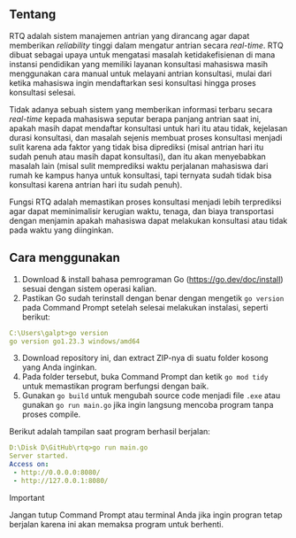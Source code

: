 ## Tentang

RTQ adalah sistem manajemen antrian yang dirancang agar dapat memberikan *reliability* tinggi dalam mengatur antrian secara *real-time*. RTQ dibuat sebagai upaya untuk mengatasi masalah ketidakefisienan di mana instansi pendidikan yang memiliki layanan konsultasi mahasiswa masih menggunakan cara manual untuk melayani antrian konsultasi, mulai dari ketika mahasiswa ingin mendaftarkan sesi konsultasi hingga proses konsultasi selesai.

Tidak adanya sebuah sistem yang memberikan informasi terbaru secara *real-time* kepada mahasiswa seputar berapa panjang antrian saat ini, apakah masih dapat mendaftar konsultasi untuk hari itu atau tidak, kejelasan durasi konsultasi, dan masalah sejenis membuat proses konsultasi menjadi sulit karena ada faktor yang tidak bisa diprediksi (misal antrian hari itu sudah penuh atau masih dapat konsultasi), dan itu akan menyebabkan masalah lain (misal sulit memprediksi waktu perjalanan mahasiswa dari rumah ke kampus hanya untuk konsultasi, tapi ternyata sudah tidak bisa konsultasi karena antrian hari itu sudah penuh).

Fungsi RTQ adalah memastikan proses konsultasi menjadi lebih terprediksi agar dapat meminimalisir kerugian waktu, tenaga, dan biaya transportasi dengan menjamin apakah mahasiswa dapat melakukan konsultasi atau tidak pada waktu yang diinginkan.

## Cara menggunakan

1. Download & install bahasa pemrograman Go (https://go.dev/doc/install) sesuai dengan sistem operasi kalian.
2. Pastikan Go sudah terinstall dengan benar dengan mengetik `go version` pada Command Prompt setelah selesai melakukan instalasi, seperti berikut:

```yaml
C:\Users\galpt>go version
go version go1.23.3 windows/amd64
```

3. Download repository ini, dan extract ZIP-nya di suatu folder kosong yang Anda inginkan.
4. Pada folder tersebut, buka Command Prompt dan ketik `go mod tidy` untuk memastikan program berfungsi dengan baik.
5. Gunakan `go build` untuk mengubah source code menjadi file `.exe` atau gunakan `go run main.go` jika ingin langsung mencoba program tanpa proses compile.

Berikut adalah tampilan saat program berhasil berjalan:

```yaml
D:\Disk D\GitHub\rtq>go run main.go
Server started.
Access on:
 - http://0.0.0.0:8080/
 - http://127.0.0.1:8080/
```

> [!IMPORTANT]
>
> Jangan tutup Command Prompt atau terminal Anda jika ingin progran tetap berjalan karena ini akan memaksa program untuk berhenti.

